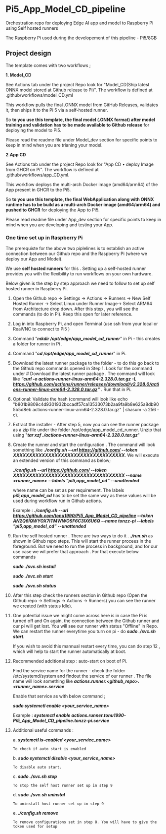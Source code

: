 # **Pi5_App_Model_CD_pipeline**
Orchestration repo for deploying Edge AI app and model to Raspberry Pi using Self hosted runners

The Raspberry Pi used during the developement of this pipeline - Pi5/8GB

## **Project design**
The template comes with two workflows ; 

**1. Model_CD**

See Actions tab under the project Repo look for "Model_CD(Ship latest ONNX model stored at Github release to Pi)". The workflow is defined at .github/workflows/model_CD.yml

This workflow pulls the final .ONNX model from GitHub Releases, validates it, then ships it to the Pi 5 via a self-hosted runner.

So **to you use this template, the final model (.ONNX format) after model training and validation has to be made available to Github release** for deploying the model to Pi5.

Please read the readme file under Model_dev section for specific points to keep in mind when you are trianing your model.


**2.App CD**

See Actions tab under the project Repo look for "App CD • deploy Image from GHCR on Pi". The workflow is defined at .github/workflows/app_CD.yml.

This workflow deploys the multi-arch Docker image (amd64/arm64) of the App present in GHCR to the Pi5.

So **to you use this template, the final WebApplication along with ONNX runtime has to be build as a multi-arch Docker image (amd64/arm64) and pushed to GHCR** for deploying the App to Pi5.

Please read readme file under App_dev section for specific points to keep in mind when you are developing and testing your App.

### **One time set up in Raspberry Pi**

The prerequiste for the above two piplelines is to establish an active connection between our Github repo and the Raspberry Pi (where we deploy our App and Model). 

We use **self hosted runners** for this . Setting up a self-hosted runner provides you with the flexibility to run workflows on your own hardware.

Below given is the step by step approach we need to follow to set up self hosted runner in Raspberry Pi. 

1. Open the Github repo -> Settings -> Actions -> Runners -> New Self Hosted Runner -> Select Linux under Runner Image-> Select ARM64 from Architecture drop down. After this step , you will see the commands (to do in Pi). Keep this open for later reference.

2. Log in into Raspberry Pi, and open Terminal (use ssh from your local or RealVNC to connect to Pi5 )

3. Command "***mkdir /opt/edge/app_model_cd_runner***" in Pi - this creates a folder for runner in Pi . 

4. Command "***cd /opt/edge/app_model_cd_runner***" in Pi.

5. Download the latest runner package to the folder - to do this go back to the Github repo commands opened in Step 1.  Look for the command under # Download the latest runner package .
The command will look like ***"curl -o actions-runner-linux-arm64-2.328.0.tar.gz -L https://github.com/actions/runner/releases/download/v2.328.0/actions-runner-linux-arm64-2.328.0.tar.gz"*** . Run that in Pi.

6. Optional: Validate the hash (command will look like echo "b801b9809c4d9301932bccadf57ca13533073b2aa9fa9b8e625a8db905b5d8eb  actions-runner-linux-arm64-2.328.0.tar.gz" | shasum -a 256 -c).

7. Extract the installer - After step 5, now you can see the runner package as a zip file under the folder /opt/edge/app_model_cd_runner. Unzip that using "***tar xzf ./actions-runner-linux-arm64-2.328.0.tar.gz***"

8. Create the runner and start the configuration . The command will look something like ***./config.sh --url https://github.com/<your github repo> --token XXXXXXXXXXXXXXXXXXXXXXXXXXXXXXXXXXX***. We will execute an extended version of this command as below;

    ***./config.sh --url https://github.com/<your github repo> --token XXXXXXXXXXXXXXXXXXXXXXXXXXXXXXXXXXX --name <runner_name> --labels "pi5,app_model_cd" --unattended***

    where name can be set as per requirement. The labels ***pi5,app_model_cd*** has to be set the same way as these values will be used during workflow run in Github actions.

    Example : ***./config.sh --url https://github.com/tonu1990/Pi5_App_Model_CD_pipeline --token AN2Q6IQWYOX7ITMWWOSF6C3IX6U6Q  --name tonzz-pi --labels "pi5,app_model_cd" --unattended***

9. Run the self hosted runner . There are two ways to do it . ***./run.sh*** as shown in Github repo steps. This will start the runner procees in the foreground. But we need to run the process in background, and for our use case we wil prefer that approach . For that execute below commands

     ***sudo ./svc.sh install***

     ***sudo ./svc.sh start***

     ***sudo ./svc.sh status***

10. After this step check the runners section in Github repo (Open the Github repo -> Settings -> Actions -> Runners) you can see the runner we created (with status Idle).

11. One potential issue we might come across here is in case the Pi is turned off and On again, the connection between the Github runner and our pi will get lost. You will see our runner with status "Offline" in Repo. We can restart the runner everytime you turn on pi - do ***sudo ./svc.sh start***. 

    If you wish to avoid this mannual restart every time, you can do step 12 , which will help to start the runner automatically at boot.

12. Recommended additional step :  auto-start on boot of Pi. 

    Find the service name for the runner - check the folder /etc/systemd/system and findout the service of our runner . The file name will look something like ***actions.runner.<github_repo>.<runner_name>.service***

    Enable that service as with below command ;

    ***sudo systemctl enable <your_service_name>***

    Example : ***systemctl enable actions.runner.tonu1990-Pi5_App_Model_CD_pipeline.tonzz-pi.service***


13. Additional useful commands :

    a. ***systemctl is-enabled <your_service_name>***

        To check if auto start is enabled

    b. ***sudo systemctl disable <your_service_name>***

        To disable auto start.

    c. ***sudo ./svc.sh stop***

        To stop the self host runner set up in step 9

    d. ***sudo ./svc.sh uninstal***

        To uninstall host runner set up in step 9

    e. ***./config.sh remove***

        To remove configurations set in step 8. You will have to give the token used for setup


